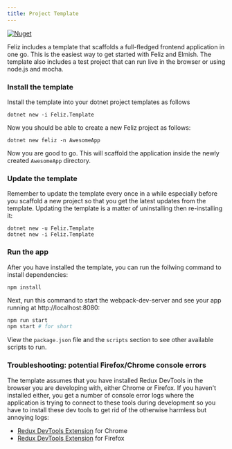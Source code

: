 ```yaml
---
title: Project Template
---
```


[![Nuget](https://img.shields.io/nuget/v/Feliz.Template.svg?maxAge=0&colorB=brightgreen)](https://www.nuget.org/packages/Feliz.Template)

Feliz includes a template that scaffolds a full-fledged frontend application in one go. This is the easiest way to get started with Feliz and Elmish. The template also includes a test project that can run live in the browser or using node.js and mocha.

### Install the template

Install the template into your dotnet project templates as follows
```
dotnet new -i Feliz.Template
```
Now you should be able to create a new Feliz project as follows:
```
dotnet new feliz -n AwesomeApp
```
Now you are good to go. This will scaffold the application inside the newly created `AwesomeApp` directory.

### Update the template

Remember to update the template every once in a while especially before you scaffold a new project so that you get the latest updates from the template. Updating the template is a matter of uninstalling then re-installing it:
```
dotnet new -u Feliz.Template
dotnet new -i Feliz.Template
```

### Run the app

After you have installed the template, you can run the follwing command to install dependencies:
```
npm install
```
Next, run this command to start the webpack-dev-server and see your app running at http://localhost:8080:
```bash
npm run start
npm start # for short
```
View the `package.json` file and the `scripts` section to see other available scripts to run.


### Troubleshooting: potential Firefox/Chrome console errors

The template assumes that you have installed Redux DevTools in the browser you are developing with, either Chrome or Firefox. If you haven't installed either, you get a number of console error logs where the application is trying to connect to these tools during development so you have to install these dev tools to get rid of the otherwise harmless but annoying logs:

- [Redux DevTools Extension](https://chrome.google.com/webstore/detail/redux-devtools/lmhkpmbekcpmknklioeibfkpmmfibljd) for Chrome
- [Redux DevTools Extension](https://addons.mozilla.org/en-US/firefox/addon/reduxdevtools/) for Firefox